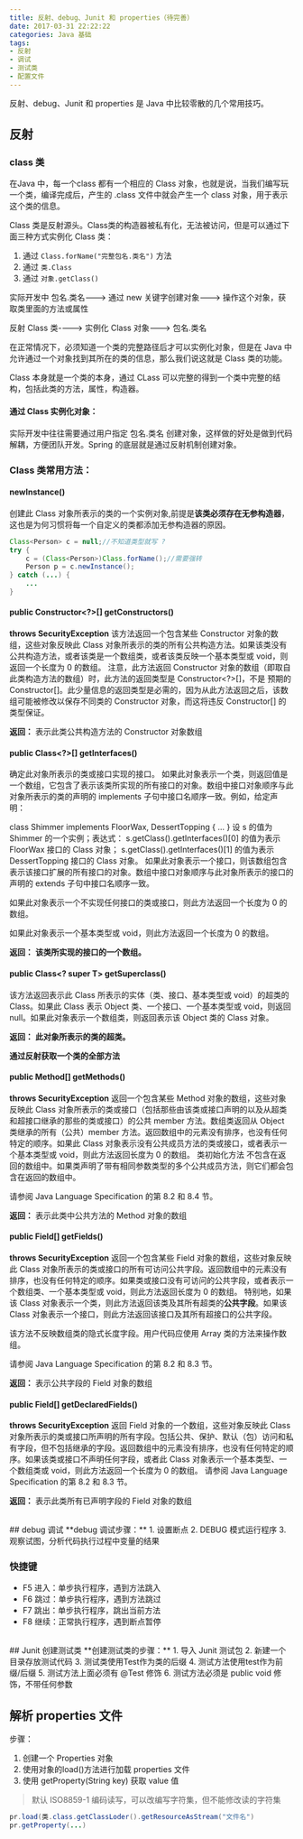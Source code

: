 ```yaml
---
title: 反射、debug、Junit 和 properties（待完善）
date: 2017-03-31 22:22:22
categories: Java 基础
tags:
- 反射
- 调试
- 测试类
- 配置文件
---
```


反射、debug、Junit 和 properties 是 Java 中比较零散的几个常用技巧。

<!--more-->

## 反射
### class 类
在Java 中，每一个class 都有一个相应的 Class 对象，也就是说，当我们编写玩一个类，编译完成后，产生的 .class 文件中就会产生一个 class 对象，用于表示这个类的信息。

Class 类是反射源头。Class类的构造器被私有化，无法被访问，但是可以通过下面三种方式实例化 Class 类：

1. 通过 `Class.forName("完整包名.类名")` 方法
2. 通过 `类.Class`
3. 通过 `对象.getClass()`


实际开发中 包名.类名--->
通过 new 关键字创建对象--->
操作这个对象，获取类里面的方法或属性

反射 Class 类---->
实例化 Class 对象--->
包名.类名

在正常情况下，必须知道一个类的完整路径后才可以实例化对象，但是在 Java 中允许通过一个对象找到其所在的类的信息，那么我们说这就是 Class 类的功能。

Class 本身就是一个类的本身，通过 CLass 可以完整的得到一个类中完整的结构，包括此类的方法，属性，构造器。


#### 通过 Class 实例化对象：
实际开发中往往需要通过用户指定 包名.类名 创建对象，这样做的好处是做到代码解耦，方便团队开发。Spring 的底层就是通过反射机制创建对象。

### Class 类常用方法：
#### newInstance()
创建此 Class 对象所表示的类的一个实例对象,前提是**该类必须存在无参构造器**，这也是为何习惯将每一个自定义的类都添加无参构造器的原因。

```java
Class<Person> c = null;//不知道类型就写 ?
try {
	c = (Class<Person>)Class.forName();//需要强转
	Person p = c.newInstance();
} catch (...) {
	...
}
```

#### public Constructor<?>[] getConstructors()
**throws SecurityException**
该方法返回一个包含某些 Constructor 对象的数组，这些对象反映此 Class 对象所表示的类的所有公共构造方法。如果该类没有公共构造方法，或者该类是一个数组类，或者该类反映一个基本类型或 void，则返回一个长度为 0 的数组。 注意，此方法返回 Constructor<T> 对象的数组（即取自此类构造方法的数组）时，此方法的返回类型是 Constructor<?>[]，不是 预期的 Constructor<T>[]。此少量信息的返回类型是必需的，因为从此方法返回之后，该数组可能被修改以保存不同类的 Constructor 对象，而这将违反 Constructor<T>[] 的类型保证。 

**返回：**
表示此类公共构造方法的 Constructor 对象数组 

#### public Class<?>[] getInterfaces()
确定此对象所表示的类或接口实现的接口。 
如果此对象表示一个类，则返回值是一个数组，它包含了表示该类所实现的所有接口的对象。数组中接口对象顺序与此对象所表示的类的声明的 implements 子句中接口名顺序一致。例如，给定声明： 

 class Shimmer implements FloorWax, DessertTopping { ... }
设 s 的值为 Shimmer 的一个实例；表达式： 
 s.getClass().getInterfaces()[0]
 的值为表示 FloorWax 接口的 Class 对象； 
 s.getClass().getInterfaces()[1]
 的值为表示 DessertTopping 接口的 Class 对象。 
如果此对象表示一个接口，则该数组包含表示该接口扩展的所有接口的对象。数组中接口对象顺序与此对象所表示的接口的声明的 extends 子句中接口名顺序一致。 

如果此对象表示一个不实现任何接口的类或接口，则此方法返回一个长度为 0 的数组。 

如果此对象表示一个基本类型或 void，则此方法返回一个长度为 0 的数组。 


**返回：**
**该类所实现的接口的一个数组。**


#### public Class<? super T> getSuperclass()
该方法返回表示此 Class 所表示的实体（类、接口、基本类型或 void）的超类的 Class。如果此 Class 表示 Object 类、一个接口、一个基本类型或 void，则返回 null。如果此对象表示一个数组类，则返回表示该 Object 类的 Class 对象。 

**返回：**
**此对象所表示的类的超类。**


**通过反射获取一个类的全部方法**

#### public Method[] getMethods()
**throws SecurityException** 返回一个包含某些 Method 对象的数组，这些对象反映此 Class 对象所表示的类或接口（包括那些由该类或接口声明的以及从超类和超接口继承的那些的类或接口）的公共 member 方法。数组类返回从 Object 类继承的所有（公共）member 方法。返回数组中的元素没有排序，也没有任何特定的顺序。如果此 Class 对象表示没有公共成员方法的类或接口，或者表示一个基本类型或 void，则此方法返回长度为 0 的数组。 
类初始化方法 <clinit> 不包含在返回的数组中。如果类声明了带有相同参数类型的多个公共成员方法，则它们都会包含在返回的数组中。 

请参阅 Java Language Specification 的第 8.2 和 8.4 节。 


**返回：**
表示此类中公共方法的 Method 对象的数组 


#### public Field[] getFields()
**throws SecurityException**
返回一个包含某些 Field 对象的数组，这些对象反映此 Class 对象所表示的类或接口的所有可访问公共字段。返回数组中的元素没有排序，也没有任何特定的顺序。如果类或接口没有可访问的公共字段，或者表示一个数组类、一个基本类型或 void，则此方法返回长度为 0 的数组。 
特别地，如果该 Class 对象表示一个类，则此方法返回该类及其所有超类的**公共字段**。如果该 Class 对象表示一个接口，则此方法返回该接口及其所有超接口的公共字段。 

该方法不反映数组类的隐式长度字段。用户代码应使用 Array 类的方法来操作数组。 

请参阅 Java Language Specification 的第 8.2 和 8.3 节。 


**返回：**
表示公共字段的 Field 对象的数组 


#### public Field[] getDeclaredFields()
**throws SecurityException**
返回 Field 对象的一个数组，这些对象反映此 Class 对象所表示的类或接口所声明的所有字段。包括公共、保护、默认（包）访问和私有字段，但不包括继承的字段。返回数组中的元素没有排序，也没有任何特定的顺序。如果该类或接口不声明任何字段，或者此 Class 对象表示一个基本类型、一个数组类或 void，则此方法返回一个长度为 0 的数组。 
请参阅 Java Language Specification 的第 8.2 和 8.3 节。 


**返回：**
表示此类所有已声明字段的 Field 对象的数组 

<br/>
## debug 调试
**debug 调试步骤：**
1. 设置断点
2. DEBUG 模式运行程序
3. 观察试图，分析代码执行过程中变量的结果

### 快捷键
- F5 进入：单步执行程序，遇到方法跳入
- F6 跳过：单步执行程序，遇到方法跳过
- F7 跳出：单步执行程序，跳出当前方法
- F8 继续：正常执行程序，遇到断点暂停

<br/>
## Junit 创建测试类
**创建测试类的步骤：**
1. 导入 Junit 测试包
2. 新建一个目录存放测试代码
3. 测试类使用Test作为类的后缀
4. 测试方法使用test作为前缀/后缀
5. 测试方法上面必须有 @Test 修饰
6. 测试方法必须是 public void 修饰，不带任何参数

## 解析 properties 文件
步骤：
1. 创建一个 Properties 对象
2. 使用对象的load()方法进行加载 properties 文件
3. 使用 getProperty(String key) 获取 value 值

>默认 ISO8859-1 编码读写，可以改编写字符集，但不能修改读的字符集

```java
pr.load(类.class.getClassLoder().getResourceAsStream("文件名")
pr.getProperty(...)
```